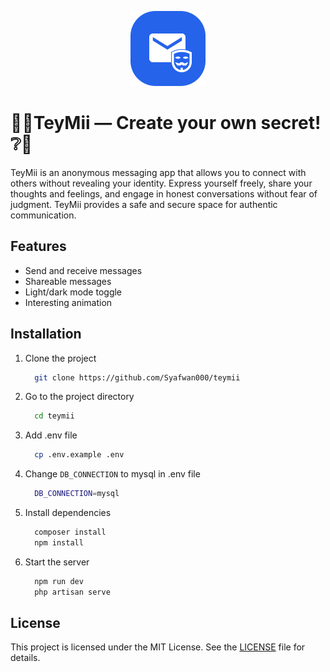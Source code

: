 
<p align="center">
    <img src="https://raw.githubusercontent.com/Syafwan000/teymii/refs/heads/main/public/assets/images/logo-readme.png" alt="TeyMii Logo">
</p>


# 💬❔TeyMii — Create your own secret! ❔💬

TeyMii is an anonymous messaging app that allows you to connect with others without revealing your identity. Express yourself freely, share your thoughts and feelings, and engage in honest conversations without fear of judgment. TeyMii provides a safe and secure space for authentic communication.


## Features

- Send and receive messages
- Shareable messages
- Light/dark mode toggle
- Interesting animation


## Installation

1. Clone the project

    ```bash
      git clone https://github.com/Syafwan000/teymii
    ```

2. Go to the project directory

    ```bash
      cd teymii
    ```

3. Add .env file

    ```bash
      cp .env.example .env
    ```

4. Change `DB_CONNECTION` to mysql in .env file

   ```bash
     DB_CONNECTION=mysql
   ```

6. Install dependencies

    ```bash
      composer install
      npm install
    ```

7. Start the server

    ```bash
      npm run dev
      php artisan serve
    ```


## License

This project is licensed under the MIT License. See the [LICENSE](https://github.com/Syafwan000/teymii/blob/main/LICENSE) file for details.
